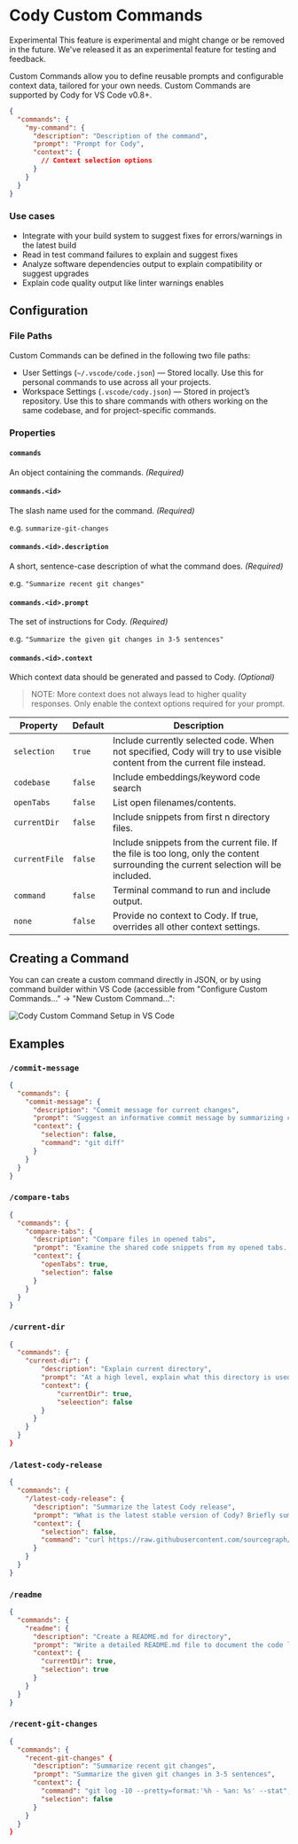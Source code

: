 # Cody Custom Commands

<aside class="experimental">
<p>
<span class="badge badge-experimental">Experimental</span> This feature is experimental and might change or be removed in the future. We've released it as an experimental feature for testing and feedback.
</p>
</aside>

Custom Commands allow you to define reusable prompts and configurable context data, tailored for your own needs. Custom Commands are supported by Cody for VS Code v0.8+.

```json
{
  "commands": {
    "my-command": {
      "description": "Description of the command",
      "prompt": "Prompt for Cody",
      "context": {
        // Context selection options
      }
    }
  }
}
```

### Use cases

* Integrate with your build system to suggest fixes for errors/warnings in the latest build
* Read in test command failures to explain and suggest fixes
* Analyze software dependencies output to explain compatibility or suggest upgrades
* Explain code quality output like linter warnings enables

## Configuration

### File Paths

Custom Commands can be defined in the following two file paths:

* User Settings (`~/.vscode/code.json`) — Stored locally. Use this for personal commands to use across all your projects.
* Workspace Settings (`.vscode/cody.json`) — Stored in project’s repository. Use this to share commands with others working on the same codebase, and for project-specific commands.

### Properties

#### `commands`

An object containing the commands. *(Required)*

#### `commands.<id>`

The slash name used for the command. *(Required)*

e.g. `summarize-git-changes`

#### `commands.<id>.description`

A short, sentence-case description of what the command does. *(Required)*

e.g. `"Summarize recent git changes"`

#### `commands.<id>.prompt`

The set of instructions for Cody. *(Required)*

e.g. `"Summarize the given git changes in 3-5 sentences"`

#### `commands.<id>.context`

Which context data should be generated and passed to Cody. *(Optional)*

> NOTE: More context does not always lead to higher quality responses. Only enable the context options required for your prompt.

| Property | Default | Description |
|-|-|-|
| `selection` | `true` | Include currently selected code. When not specified, Cody will try to use visible content from the current file instead. |
| `codebase` | `false` | Include embeddings/keyword code search |
| `openTabs` | `false` | List open filenames/contents. |
| `currentDir` | `false` | Include snippets from first n directory files. |
| `currentFile` | `false` | Include snippets from the current file. If the file is too long, only the content surrounding the current selection will be included. |
| `command` | `false` | Terminal command to run and include output. |
| `none` | `false` | Provide no context to Cody. If true, overrides all other context settings. |

## Creating a Command

You can can create a custom command directly in JSON, or by using command builder within VS Code (accessible from "Configure Custom Commands..." → "New Custom Command...":

![Cody Custom Command Setup in VS Code](https://storage.googleapis.com/sourcegraph-assets/docs/images/cody/custom-command-setup-1.png)

## Examples

### `/commit-message`

```json
{
  "commands": {
    "commit-message": {
      "description": "Commit message for current changes",
      "prompt": "Suggest an informative commit message by summarizing code changes from the shared command output. The commit message should follow the conventional commit format and provide meaningful context for future readers.",
      "context": {
        "selection": false,
        "command": "git diff"
      }
    }
  }
}
```

### `/compare-tabs`

```json
{
  "commands": {
    "compare-tabs": {
      "description": "Compare files in opened tabs",
      "prompt": "Examine the shared code snippets from my opened tabs. Then explain the relationship between the code samples by answering these questions: 1. What are the main tasks or functions the code is performing? 2. Are there any similarities in functions or logic across the samples? 3. Does one code snippet call or import another? If so, how do they interact? 4. Are there any notable differences in how they approach similar problems? 5. Overall, how are the code snippets related - do they work together as part of a larger program, solve variants of the same problem, or serve entirely different purposes?",
      "context": {
        "openTabs": true,
        "selection": false
      }
    }
  }
}
```

### `/current-dir`

```json
{
  "commands": {
    "current-dir": {
        "description": "Explain current directory",
        "prompt": "At a high level, explain what this directory is used for.",
        "context": {
            "currentDir": true,
            "seleection": false
        }
      }
    }
  }
}
```

### `/latest-cody-release`

```json
{
  "commands": {
    "/latest-cody-release": {
      "description": "Summarize the latest Cody release",
      "prompt": "What is the latest stable version of Cody? Briefly summarize the changes that were included in that release based on this CHANGELOG excerpt.",
      "context": {
        "selection": false,
        "command": "curl https://raw.githubusercontent.com/sourcegraph/cody/main/vscode/CHANGELOG.md | head -n 50"
      }
    }
  }
}
```

### `/readme`

```json
{
  "commands": {
    "readme": {
      "description": "Create a README.md for directory",
      "prompt": "Write a detailed README.md file to document the code located in the same directory as my current selection. Summarize what the code in this directory is meant to accomplish. Explain the key files, functions, classes, and features. Use Markdown formatting for headings, code blocks, lists, etc. to make the it organized and readable. Aim for a beginner-friendly explanation that gives a developer unfamiliar with the code a good starting point to understand it. Make sure to include: - Overview of directory purpose - Functionality explanations - Relevant diagrams or visuals if helpful. Write the README content clearly and concisely using complete sentences and paragraphs based on the shared context. Use proper spelling, grammar, and punctuation throughout. Surround your full README text with triple backticks so it renders properly as a code block. Do not make assumptions or fabricating additional details.",
      "context": {
        "currentDir": true,
        "selection": true
      }
    }
  }
}
```

### `/recent-git-changes`

```json
{
  "commands": {
    "recent-git-changes" {
      "description": "Summarize recent git changes",
      "prompt": "Summarize the given git changes in 3-5 sentences",
      "context": {
        "command": "git log -10 --pretty=format:'%h - %an: %s' --stat",
        "selection": false
      }
    }
  }
}
```

